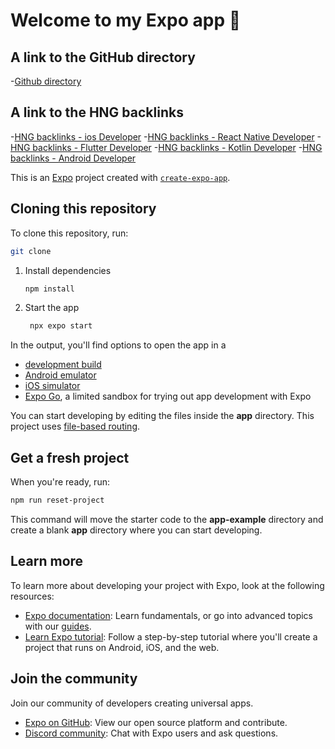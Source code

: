 # Welcome to my Expo app 👋

## A link to the GitHub directory

-[Github directory](https://github.com/sammyjay076/Stage0)

## A link to the HNG backlinks

-[HNG backlinks - ios Developer](http://hng.tech/hire/ios-developers) -[HNG backlinks - React Native Developer](http://hng.tech/hire/react-native-developers) -[HNG backlinks - Flutter Developer](http://hng.tech/hire/flutter-developers) -[HNG backlinks - Kotlin Developer](http://hng.tech/hire/kotlin-developers) -[HNG backlinks - Android Developer](http://hng.tech/hire/android-developers)

This is an [Expo](https://expo.dev) project created with [`create-expo-app`](https://www.npmjs.com/package/create-expo-app).

## Cloning this repository

To clone this repository, run:

```bash
git clone
```

1. Install dependencies

   ```bash
   npm install
   ```

2. Start the app

   ```bash
    npx expo start
   ```

In the output, you'll find options to open the app in a

- [development build](https://docs.expo.dev/develop/development-builds/introduction/)
- [Android emulator](https://docs.expo.dev/workflow/android-studio-emulator/)
- [iOS simulator](https://docs.expo.dev/workflow/ios-simulator/)
- [Expo Go](https://expo.dev/go), a limited sandbox for trying out app development with Expo

You can start developing by editing the files inside the **app** directory. This project uses [file-based routing](https://docs.expo.dev/router/introduction).

## Get a fresh project

When you're ready, run:

```bash
npm run reset-project
```

This command will move the starter code to the **app-example** directory and create a blank **app** directory where you can start developing.

## Learn more

To learn more about developing your project with Expo, look at the following resources:

- [Expo documentation](https://docs.expo.dev/): Learn fundamentals, or go into advanced topics with our [guides](https://docs.expo.dev/guides).
- [Learn Expo tutorial](https://docs.expo.dev/tutorial/introduction/): Follow a step-by-step tutorial where you'll create a project that runs on Android, iOS, and the web.

## Join the community

Join our community of developers creating universal apps.

- [Expo on GitHub](https://github.com/expo/expo): View our open source platform and contribute.
- [Discord community](https://chat.expo.dev): Chat with Expo users and ask questions.
